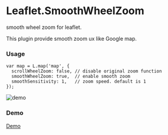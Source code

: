 # Leaflet.SmoothWheelZoom
smooth wheel zoom for leaflet.

This plugin provide smooth zoom ux like Google map.

### Usage

```
var map = L.map('map', {
  scrollWheelZoom: false, // disable original zoom function
  smoothWheelZoom: true,  // enable smooth zoom 
  smoothSensitivity: 1,   // zoom speed. default is 1
});
```


![demo](./demo_gif/demo.gif "demo")


### Demo 
[Demo](https://mutsuyuki.github.io/Leaflet.SmoothWheelZoom/)

